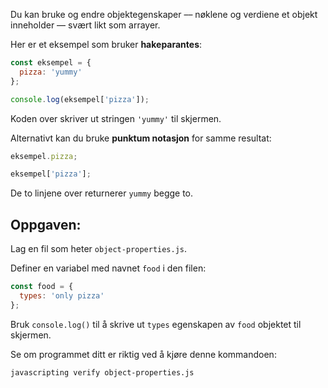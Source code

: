 Du kan bruke og endre objektegenskaper –– nøklene og verdiene et objekt inneholder –– svært likt som arrayer.

Her er et eksempel som bruker **hakeparantes**:

```js
const eksempel = {
  pizza: 'yummy'
};

console.log(eksempel['pizza']);
```

Koden over skriver ut stringen `'yummy'` til skjermen.

Alternativt kan du bruke **punktum notasjon** for samme resultat:

```js
eksempel.pizza;

eksempel['pizza'];
```

De to linjene over returnerer `yummy` begge to.

## Oppgaven:

Lag en fil som heter `object-properties.js`.

Definer en variabel med navnet `food` i den filen:

```js
const food = {
  types: 'only pizza'
};
```

Bruk `console.log()` til å skrive ut `types` egenskapen av `food` objektet til skjermen.

Se om programmet ditt er riktig ved å kjøre denne kommandoen:

```bash
javascripting verify object-properties.js
```
